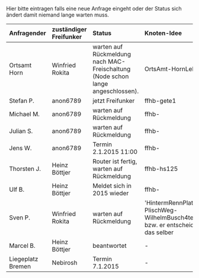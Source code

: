 Hier bitte eintragen falls eine neue Anfrage eingeht oder der Status sich ändert damit niemand lange warten muss.

| Anfragender | zuständiger Freifunker | Status | Knoten-Idee |
| :---- | :---- | :---- | :---- |
| Ortsamt Horn | Winfried Rokita | warten auf Rückmeldung nach MAC- Freischaltung (Node schon lange angeschlossen). | OrtsAmt-HornLehe |
| Stefan P. | anon6789 | jetzt Freifunker | ffhb-gete1 |
| Michael M. | anon6789 | warten auf Rückmeldung | ffhb- |
| Julian S. | anon6789 | warten auf Rückmeldung | ffhb- |
| Jens W. | anon6789 | Termin 2.1.2015 11:00 | ffhb- |
| Thorsten J. | Heinz Böttjer | Router ist fertig, warten auf Rückmeldung | ffhb-hs125 |
| Ulf B. | Heinz Böttjer | Meldet sich in 2015 wieder | ffhb- |
| Sven P. | Winfried Rokita | warten auf Rückmeldung | 'HintermRennPlatz-PlischWeg-WilhelmBusch4tel' bzw. er entscheidet das selber|
| Marcel B. | Heinz Böttjer | beantwortet| - |
| Liegeplatz Bremen | Nebirosh | Termin 7.1.2015 | - |
